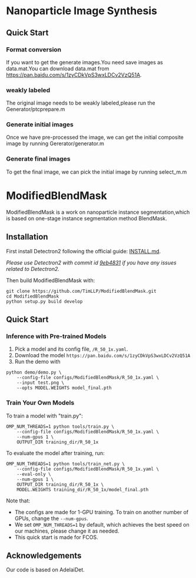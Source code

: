 # Nanoparticle Image Synthesis

## Quick Start
### Format conversion
If you want to get the generate images.You need save images as data.mat.You can download data.mat from https://pan.baidu.com/s/1zyCDkVpS3wxLDCv2VzQ51A.
### weakly labeled
The original image needs to be weakly labeled,please run the Generator/ptcprepare.m
### Generate initial images
Once we have pre-processed the image, we can get the initial composite image by running Gererator/generator.m
### Generate final images
To get the final image, we can pick the initial image by running select_m.m



# ModifiedBlendMask

ModifiedBlendMask is a work on nanoparticle instance segmentation,which is based on one-stage instance segmentation method BlendMask.

## Installation

First install Detectron2 following the official guide: [INSTALL.md](https://github.com/facebookresearch/detectron2/blob/master/INSTALL.md).

*Please use Detectron2 with commit id [9eb4831](https://github.com/facebookresearch/detectron2/commit/9eb4831f742ae6a13b8edb61d07b619392fb6543) if you have any issues related to Detectron2.*

Then build ModifiedBlendMask with:

```
git clone https://github.com/TimLLP/ModifiedBlendMask.git
cd ModifiedBlendMask
python setup.py build develop
```
## Quick Start

### Inference with Pre-trained Models

1. Pick a model and its config file, `/R_50_1x.yaml`.
2. Download the model `https://pan.baidu.com/s/1zyCDkVpS3wxLDCv2VzQ51A`
3. Run the demo with
```
python demo/demo.py \
    --config-file configs/ModifiedBlendMask/R_50_1x.yaml \
    --input test.png \
    --opts MODEL.WEIGHTS model_final.pth
```

### Train Your Own Models

To train a model with "train.py":

```
OMP_NUM_THREADS=1 python tools/train.py \
    --config-file configs/ModifiedBlendMask/R_50_1x.yaml \
    --num-gpus 1 \
    OUTPUT_DIR training_dir/R_50_1x
```
To evaluate the model after training, run:

```
OMP_NUM_THREADS=1 python tools/train_net.py \
    --config-file configs/ModifiedBlendMask/R_50_1x.yaml \
    --eval-only \
    --num-gpus 1 \
    OUTPUT_DIR training_dir/R_50_1x \
    MODEL.WEIGHTS training_dir/R_50_1x/model_final.pth
```
Note that:
- The configs are made for 1-GPU training. To train on another number of GPUs, change the `--num-gpus`.
- We set `OMP_NUM_THREADS=1` by default, which achieves the best speed on our machines, please change it as needed.
- This quick start is made for FCOS. 


## Acknowledgements
Our code is based on AdelaiDet.




